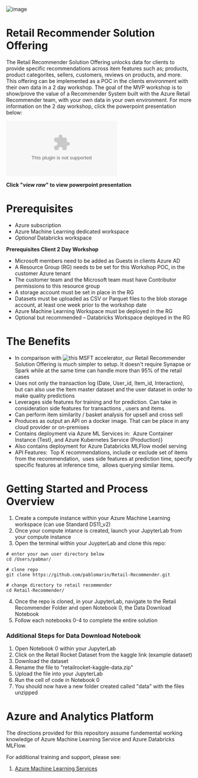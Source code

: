 ![image](https://user-images.githubusercontent.com/113465005/213256471-04917667-69ab-4126-8cc6-72bc940f0fe0.png)


# Retail Recommender Solution Offering
The Retail Recommender Solution Offering unlocks data for clients to provide specific recommendations across item features such as; products, product categorites, sellers, customers, reviews on products, and more. This offering can be implemented as a POC in the clients environment with their own data in a 2 day workshop. The goal of the MVP workshop is to show/prove the value of a Recommender System built with the Azure Retail Recommender team, with your own data in your own environment. For more information on the 2 day workshop, click the powerpoint presentation below:

![Link to Introductory Solution Workshop Deck](https://github.com/pablomarin/Retail-Recommender/blob/main/Recomender-Presentation%20-%20Pitch%20Deck.pptx)

**Click "*view raw*" to view powerpoint presentation**

# Prerequisites
* Azure subscription
* Azure Machine Learning dedicated workspace
* *Optional* Databricks workspace

**Prerequisites Client 2 Day Workshop**
* Microsoft members need to be added as Guests in clients Azure AD
* A Resource Group (RG)  needs to be set for this Workshop POC, in the customer Azure tenant
* The customer team and the Microsoft team must have Contributor permissions to this resource group
* A storage account must be set in place in the RG
* Datasets must be uploaded as CSV or Parquet files to the blob storage account, at least one week prior to the workshop date
* Azure Machine Learning Workspace must be deployed in the RG
* Optional but recommended – Databricks Workspace deployed in the RG


# The Benefits
* In comparison with ![this MSFT accelerator](https://github.com/microsoft/Azure-Synapse-Retail-Recommender-Solution-Accelerator), our Retail Recommender Solution Offering is much simpler to setup. It doesn't require Synapse or Spark while at the same time can handle more than 95% of the retail cases
* Uses not only the transaction log (Date, User_id, Item_id, Interaction), but can also use the Item master dataset and the user dataset in order to make quality predictions 
* Leverages side features for training and for prediction. Can take in consideration side features for transactions , users and items.
* Can perform item similarity / basket analysis for upsell and cross sell
* Produces as output an API on a docker image. That can be place in any cloud provider or on-premises
* Contains deployment via Azure ML Services in:  Azure Container Instance (Test), and Azure Kubernetes Service (Production)}
* Also contains deployment for Azure Databricks MLFlow model serving
* API Features:  Top K recommendations, include or exclude set of items from the recommendation,  uses side features at prediction time, specify specific features at inference time,  allows querying similar items.

# Getting Started and Process Overview 
1. Create a compute instance within your Azure Machine Learning workspace (can use Standard DS11_v2)
2. Once your compute intance is created, launch your JupyterLab from your compute instance 
3. Open the terminal within your JuypterLab and clone this repo:
```
# enter your own user directory below
cd /Users/pabmar/

# clone repo
git clone https://github.com/pablomarin/Retail-Recommender.git

# change directory to retail recommender
cd Retail-Recommender/
```
4. Once the repo is cloned, in your JupyterLab, navigate to the Retail Recommender Folder and open Notebook 0, the Data Download Notebook
5. Follow each notebooks 0-4 to complete the entire solution 

### Additional Steps for Data Download Notebook
1. Open Notebook 0 within your JupyterLab
2. Click on the Retail Rocket Dataset from the kaggle link (example dataset)
3. Download the dataset
4. Rename the file to "retailrocket-kaggle-data.zip"
5. Upload the file into your JupyterLab 
6. Run the cell of code in Notebook 0
7. You should now have a new folder created called "data" with the files unzipped


# Azure and Analytics Platform
The directions provided for this repository assume fundemental working knowledge of Azure Machine Learning Service and Azure Databricks MLFlow.

For additional training and support, please see:
1. [Azure Machine Learning Services](https://azure.microsoft.com/en-us/services/machine-learning/)

